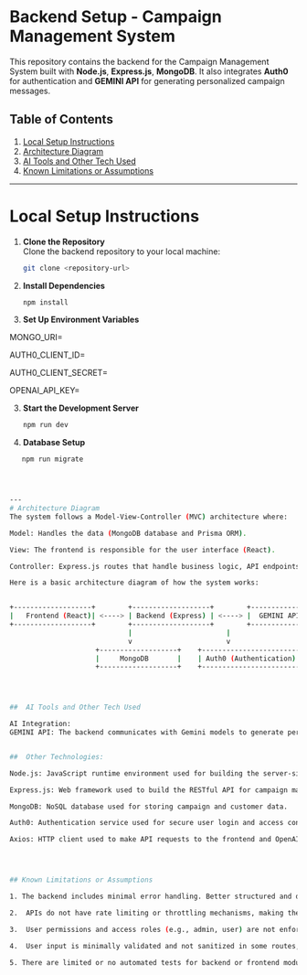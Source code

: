 # Backend Setup - Campaign Management System

This repository contains the backend for the Campaign Management System built with **Node.js**, **Express.js**, **MongoDB**. It also integrates **Auth0** for authentication and **GEMINI API** for generating personalized campaign messages.

## Table of Contents

1. [Local Setup Instructions](#local-setup-instructions)
2. [Architecture Diagram](#architecture-diagram)
3. [AI Tools and Other Tech Used](#ai-tools-and-other-tech-used)
4. [Known Limitations or Assumptions](#known-limitations-or-assumptions)

---

# Local Setup Instructions

1. **Clone the Repository**  
   Clone the backend repository to your local machine:

   ```bash
   git clone <repository-url>

2. **Install Dependencies** 
    ```bash 
    npm install

2. **Set Up Environment Variables** 

MONGO_URI=<your-mongo-db-uri>

AUTH0_CLIENT_ID=<your-auth0-client-id>

AUTH0_CLIENT_SECRET=<your-auth0-client-secret>

OPENAI_API_KEY=<your-openai-api-key>

3. **Start the Development Server** 
    ```bash 
    npm run dev

4. **Database Setup** 
  ```bash 
     npm run migrate




---
# Architecture Diagram
The system follows a Model-View-Controller (MVC) architecture where:

Model: Handles the data (MongoDB database and Prisma ORM).

View: The frontend is responsible for the user interface (React).

Controller: Express.js routes that handle business logic, API endpoints, and communication with external services like OpenAI.

Here is a basic architecture diagram of how the system works:


+-------------------+        +-------------------+        +-----------------+
|   Frontend (React)| <----> | Backend (Express) | <----> |  GEMINI API     |
+-------------------+        +-------------------+        +-----------------+
                               |                       |
                               v                       v
                       +-------------------+    +--------------------------+
                       |     MongoDB       |    | Auth0 (Authentication)   |
                       +-------------------+    +--------------------------+




##  AI Tools and Other Tech Used

AI Integration:
GEMINI API: The backend communicates with Gemini models to generate personalized campaign messages. This integration provides the AI-powered content for campaigns based on user input.


##  Other Technologies:

Node.js: JavaScript runtime environment used for building the server-side logic.

Express.js: Web framework used to build the RESTful API for campaign management.

MongoDB: NoSQL database used for storing campaign and customer data.

Auth0: Authentication service used for secure user login and access control.

Axios: HTTP client used to make API requests to the frontend and OpenAI.




## Known Limitations or Assumptions

1. The backend includes minimal error handling. Better structured and descriptive error messages (including HTTP status codes) should be implemented to improve debugging and user feedback.

2.  APIs do not have rate limiting or throttling mechanisms, making them vulnerable to abuse. Implement tools like `express-rate-limit` to prevent denial-of-service attacks or excessive usage.

3.  User permissions and access roles (e.g., admin, user) are not enforced. For production, implement RBAC to secure critical endpoints.

4.  User input is minimally validated and not sanitized in some routes, which can expose the system to security risks like NoSQL injection or XSS.

5. There are limited or no automated tests for backend or frontend modules. Adding testing using tools like Jest (for backend) and React Testing Library (for frontend) is essential for maintainability.





